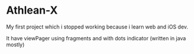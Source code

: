 # Athlean-X

My first project which i stopped working because i learn web and iOS dev.

It have viewPager using fragments and with dots indicator (written in java mostly)
